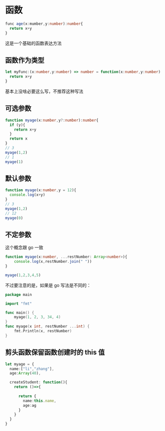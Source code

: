 <!--
 * @Author: shgopher shgopher@gmail.com
 * @Date: 2024-01-24 00:19:10
 * @LastEditors: shgopher shgopher@gmail.com
 * @LastEditTime: 2024-01-30 15:48:33
 * @FilePath: /TSFamily/ts/函数/README.md
 * @Description: 
 * 
 * Copyright (c) 2024 by shgopher, All Rights Reserved. 
-->
# 函数
```ts
func age(x:mumber,y:number):number{
  return x+y
}
```
这是一个基础的函数表达方法
## 函数作为类型
```ts
let myFunc:(x:number,y:number) => number = function(x:number,y:number) :number{
  return x+y
}
```
基本上没啥必要这么写，不推荐这种写法
## 可选参数
```ts
function myage(x:number,y?:number):number{
  if (y){
    return x+y
  } 
  return x
}
// 3
myage(1,2)
// 1
myage(1)
```
## 默认参数
```ts
function myage(x:number,y = 12){
  console.log(x+y)
}
// 3
myage(1,2)
// 12
myage(0)
```
## 不定参数
这个概念跟 go 一致
```ts
function myage(x:number, ...restNumber: Array<number>){
    console.log(x,restNumber.join(" "))
}

myage(1,2,3,4,5)
```
不过要注意的是，如果是 go 写法是不同的：
```go
package main

import "fmt"

func main() {
	myage(1, 2, 3, 34, 4)
}
func myage(x int, restNumber ...int) {
	fmt.Println(x, restNumber)
}
```
## 剪头函数保留函数创建时的 this 值
```ts
let myage = {
  name:["li","zhang"],
  age:Array(40),

  createStudent: function(){
    return ()=>{
      
      return {
        name:this.name,
        age:ag
      }
    }
  }
}
```
